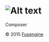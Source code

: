 ![Alt text](http://fusengine.ch/img/debian.png)
===============================================

Composer

&copy; 2015 [Fusengine](http://fusengine.com)
